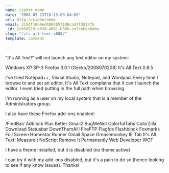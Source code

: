 ```yaml
---
name: cipher_nemo
date: '2008-07-23T10:23:09-04:00'
url: http://ciphernemo
email: 2154f10e9ed4804857108ca34f3814fb
_id: 2cb58919-e63d-4681-b36b-ca7cebac6aba
slug: "/its-all-text-v080/"
template: comment

---
```


"It's All Text!" will not launch any text editor on my system:

Windows XP SP-3
Firefox 3.0.1 (Gecko/2008070208)
It's All Text 0.8.5

I've tried Notepad++, Visual Studio, Notepad, and Wordpad. Every time I browse to and set an editor, It's All Text complains that it can't launch the editor. I even tried putting in the full path when browsing.

I'm running as a user on my local system that is a member of the Administrators group.

I also have these Firefox add-ons enabled:

/FindBar/
Adblock Plus
Better Gmail2
BugMeNot
ColorfulTabs
ColorZilla
Download Statusbar
DownThemAll!
FireFTP
Flagfox
Flashblock
Foxmarks
Full Screen Homestar Runner
Gmail Space
Greasemonkey
IE Tab
It's All Text!
MeasureIt
NoScript
Remove It Permanently
Web Developer
WOT

I have a theme installed, but it is disabled (no theme active)

I can try it with my add-ons disabled, but it's a pain to do so (hence looking to see if any know issues). Thanks!
